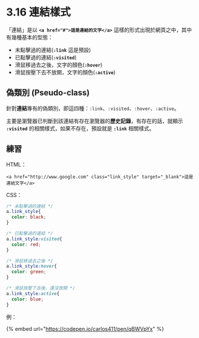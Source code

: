 # 3.16 連結樣式

「連結」是以 **`<a href="#">這是連結的文字</a>`** 這樣的形式出現於網頁之中，其中有幾種基本的型態：

* 未點擊過的連結(**`:link`** 這是預設)
* 已點擊過的連結(**`:visited`**)
* 滑鼠移過去之後，文字的顏色(**`:hover`**)
* 滑鼠按壓下去不放開，文字的顏色(**`:active`**)



## 偽類別 (Pseudo-class)

針對**連結**專有的偽類別，即這四種：`:link`、`:visited`、`:hover`、`:active`。

主要是瀏覽器已判斷到該連結有存在瀏覽器的**歷史記錄**，有存在的話，就顯示 **`:visited`** 的相關樣式，如果不存在，預設就是 **`:link`** 相關樣式。

## 練習

HTML：

```markup
<a href="http://www.google.com" class="link_style" target="_blank">這是連結文字</a>
```

CSS：

```css
/* 未點擊過的連結 */
a.link_style{
  color: black;
}

/* 已點擊過的連結 */
a.link_style:visited{
  color: red;
}

/* 滑鼠移過去之後 */
a.link_style:hover{
  color: green;
}

/* 滑鼠按壓下去後，還沒放開 */
a.link_style:active{
  color: blue;
}
```

例：

{% embed url="https://codepen.io/carlos411/pen/qBWVpYx" %}
